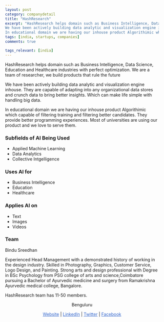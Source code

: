 ```yaml
---
layout: post
category: companydetail
title: "HashResearch"
excerpt: "HashResearch helps domain such as Business Intelligence, Data Science, Education and Healthcare industries with perfect optimization. We are a team of researcher, we build products that rule the future
We have been actively building data analytic and visualization engine inhouse. They are capable of adapting into any organizational data stores and crunch data to bring better insights. Which can make life simple with handling big data.
In educational domain we are having our inhouse product Algorithimic which capable of filtering training and filtering better candidates. They provide better programming experiences. Most of universities are using our product and we love to serve them."
tags: [india, startups, companies]
comments: true

tags_relevant: [india]
---
```



HashResearch helps domain such as Business Intelligence, Data Science, Education and Healthcare industries with perfect optimization. We are a team of researcher, we build products that rule the future

We have been actively building data analytic and visualization engine inhouse. They are capable of adapting into any organizational data stores and crunch data to bring better insights. Which can make life simple with handling big data.

In educational domain we are having our inhouse product Algorithimic which capable of filtering training and filtering better candidates. They provide better programming experiences. Most of universities are using our product and we love to serve them.

### Subfields of AI Being Used
* Applied Machine Learning 
* Data Analytics 
* Collective Intgelligence 

### Uses AI for
* Business Intelligence 
* Education
* Healthcare

### Applies AI on
* Text
* Images
* Videos

### Team
Bindu Sreedhan

Experienced Head Management with a demonstrated history of working in the design industry. Skilled in Photography, Graphics,
Customer Service, Logo Design, and Painting. Strong arts and design professional with Degree in BSc Psychology from PSG college
of arts and science,Coimbatore pursuing a Bachelor of Ayurvedic medicine and surgery from Ramakrishna Ayurvedic medical college, 
Bangalore.


HashResearch team has 11-50 members.


<p align="center">Benguluru</p>

<p align="center">
<a href="http://hashresearch.com/" style="color:#3366CC">Website</a> |
<a href="https://www.linkedin.com/company/hash-research/?originalSubdomain=in" style="color:#3366CC">LinkedIn</a> |
<a href="https://twitter.com/hashresearch" style="color:#3366CC">Twitter</a> | 
<a href="https://www.facebook.com/HashResearch/" style="color:#3366CC">Facebook</a></p>
